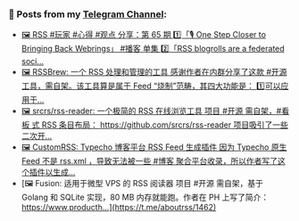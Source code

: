 ### 📰 Posts from my [Telegram Channel](https://t.me/s/aboutrss):
<!-- BLOG-POST-LIST:START -->
- [🖼 RSS #玩家 #心得 #观点 分享：第 65 期 1️⃣「🎙 One Step Closer to Bringing Back Webrings」 #播客 单集 2️⃣「RSS blogrolls are a federated soci...](https://t.me/aboutrss/1466)
- [🖼 RSSBrew: 一个 RSS 处理和管理的工具 感谢作者在内群分享了这款 #开源 工具，需自架。该工具算是属于 Feed “烧制”范畴，其四大功能是： 1️⃣可以应用于...](https://t.me/aboutrss/1465)
- [🖼 srcrs/rss-reader: 一个极简的 RSS 在线浏览工具 项目 #开源 需自架，#看板 式 RSS 条目布局： https://github.com/srcrs/rss-reader 项目吸引了一些二次开...](https://t.me/aboutrss/1464)
- [🖼 CustomRSS: Typecho 博客平台 RSS Feed 生成插件 因为 Typecho 原生 Feed 不是 rss.xml ，导致无法被一些 #博客 聚合平台收录，所以作者写了这个插件以生成...](https://t.me/aboutrss/1463)
- [🖼 Fusion: 适用于微型 VPS 的 RSS 阅读器 项目 #开源 需自架，基于 Golang 和 SQLite 实现，80 MB 内存就能跑。作者在 PH 上写了简介： https://www.producth...](https://t.me/aboutrss/1462)
<!-- BLOG-POST-LIST:END -->

<!--
**AboutRSS/AboutRSS** is a ✨ _special_ ✨ repository because its `README.md` (this file) appears on your GitHub profile.

Here are some ideas to get you started:

- 🔭 I’m currently working on ...
- 🌱 I’m currently learning ...
- 👯 I’m looking to collaborate on ...
- 🤔 I’m looking for help with ...
- 💬 Ask me about ...
- 📫 How to reach me: ...
- 😄 Pronouns: ...
- ⚡ Fun fact: ...
-->
